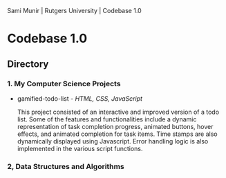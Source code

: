 Sami Munir | Rutgers University | Codebase 1.0
# Codebase 1.0
## Directory
### 1. My Computer Science Projects
* gamified-todo-list - *HTML, CSS, JavaScript*

    This project consisted of an  interactive and improved version of a todo list. Some of the features and functionalities include a dynamic representation of task completion progress, animated buttons, hover effects, and animated completion for task items. Time stamps are also dynamically displayed using Javascript. Error handling logic is also implemented in the various script functions.
### 2, Data Structures and Algorithms